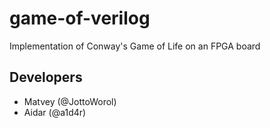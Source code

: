 # game-of-verilog
Implementation of Conway's Game of Life on an FPGA board

## Developers
- Matvey (@JottoWorol)
- Aidar (@a1d4r)
